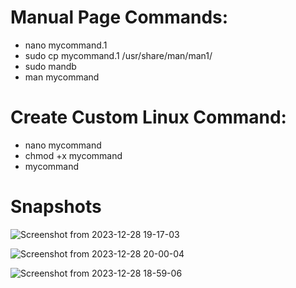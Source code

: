 # Manual Page Commands:
- nano mycommand.1
- sudo cp mycommand.1 /usr/share/man/man1/
- sudo mandb
- man mycommand

# Create Custom Linux Command:
- nano mycommand
- chmod +x mycommand
- mycommand

# Snapshots
![Screenshot from 2023-12-28 19-17-03](https://github.com/sanjeevgangwar/Linux_task/assets/93440963/5ec0a31f-d0c1-4cb0-bc29-712acefeff53)

![Screenshot from 2023-12-28 20-00-04](https://github.com/sanjeevgangwar/Linux_task/assets/93440963/0636cc5d-6cfb-4913-a855-a188515fd58c)


![Screenshot from 2023-12-28 18-59-06](https://github.com/sanjeevgangwar/Linux_task/assets/93440963/1f3d9b19-e81f-46a7-9511-e770729c6d61)
